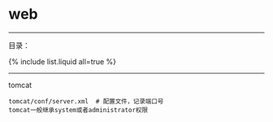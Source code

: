 # web

---

目录：

{% include list.liquid all=true %}

---

tomcat

```
tomcat/conf/server.xml  # 配置文件，记录端口号
tomcat一般继承system或者administrator权限
```

